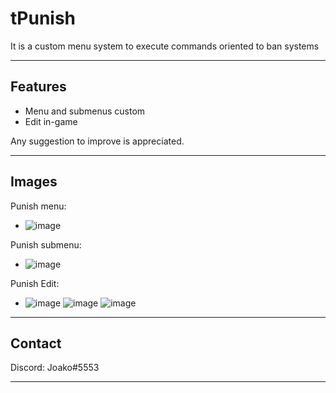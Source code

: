 # tPunish
It is a custom menu system to execute commands oriented to ban systems

------

## Features
- Menu and submenus custom
- Edit in-game

Any suggestion to improve is appreciated.

------

## Images

Punish menu:
- ![image](https://user-images.githubusercontent.com/73551212/170738279-709e4897-1807-4780-9ec9-7639ba922dd4.png)

Punish submenu:
- ![image](https://user-images.githubusercontent.com/73551212/170738420-3d28580f-a4a3-4683-b853-2dcef5171cf0.png)

Punish Edit:
- ![image](https://user-images.githubusercontent.com/73551212/170738552-0e1fb506-8b8e-45c9-a7e9-00c815265cb2.png)
![image](https://user-images.githubusercontent.com/73551212/170738618-1692887d-2dd4-45a4-ba53-c335b0ea741e.png)
![image](https://user-images.githubusercontent.com/73551212/170738695-9b49f0b2-f16b-4df0-bddc-f0f0ca7dd028.png)

------

## Contact
Discord: Joako#5553

------

